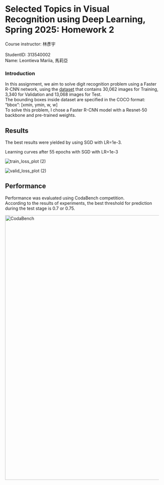 # Selected Topics in Visual Recognition using Deep Learning, Spring 2025: Homework 2
Course instructor: 林彥宇<br>
<br>
StudentID: 313540002<br>
Name: Leontieva Mariia, 馬莉亞<br>

### Introduction

In this assignment, we aim to solve digit recognition problem using a Faster R-CNN network, using the [dataset](https://drive.google.com/file/d/1fx4Z6xl5b6r4UFkBrn5l0oPEIagZxQ5u/view?usp=drive_link) that contains 30,062 images for Training, 3,340 for Validation and 13,068 images for Test.<br>
The bounding boxes inside dataset are specified in the COCO format:<br> “bbox”: [xmin, ymin, w, w]<br>
To solve this problem, I chose a Faster R-CNN model with a Resnet-50 backbone and pre-trained weights.<br>


## Results
The best results were yielded by using SGD with LR=1e-3.<br>

Learning curves after 55 epochs with SGD with LR=1e-3<br>

![train_loss_plot (2)](https://github.com/user-attachments/assets/73d05c72-ad9b-4791-99b1-54871b802bb6)

![valid_loss_plot (2)](https://github.com/user-attachments/assets/c28cdf1a-bc5b-468d-b989-c2ddcc5ccc53)


## Performance
Performance was evaluated using CodaBench competition.<br>
According to the results of experiments, the best threshold for prediction during the test stage is 0.7 or 0.75.

<img width="866" alt="CodaBench" src="https://github.com/user-attachments/assets/27c03289-f74b-45e0-bb3a-f8f9f16a9ca5" />




